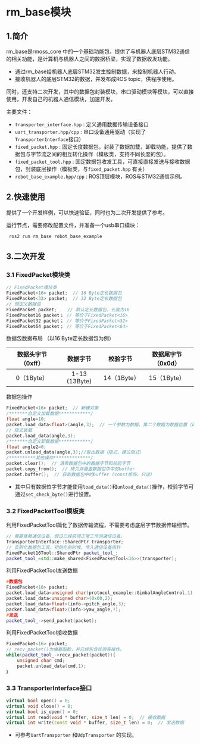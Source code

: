 # rm_base模块

## 1.简介

rm_base是rmoss_core 中的一个基础功能包，提供了与机器人底层STM32通信的相关功能，是计算机与机器人之间的数据桥梁，实现了数据收发功能。

* 通过rm_base给机器人底层STM32发生控制数据，来控制机器人行动。
* 接收机器人的底层STM32的数据，并发布成ROS topic，供程序使用。

同时，还支持二次开发，其中的数据包封装模块，串口驱动模块等模块，可以直接使用，开发自己的机器人通信模块，加速开发。

主要文件：

* `transporter_interface.hpp` : 定义通用数据传输设备接口
* `uart_transporter.hpp/cpp` : 串口设备通用驱动（实现了`TransporterInterface`接口）
* `fixed_packet.hpp` : 固定长度数据包，封装了数据加载，卸载功能，提供了数据包与字节流之间的相互转化操作（模板类，支持不同长度的包）。
* `fixed_packet_tool.hpp` : 固定数据包收发工具，可直接直接发送与接收数据包，封装底层操作（模板类，与`fixed_packet.hpp` 有关）
* `robot_base_example.hpp/cpp` : ROS顶层模块，ROS与STM32通信示例。

## 2.快速使用

提供了一个开发样例，可以快速验证，同时也为二次开发提供了参考。

运行节点，需要修改配置文件，并准备一个usb串口模块：

```bash 
 ros2 run rm_base robot_base_example
```

## 3.二次开发

### 3.1 FixedPacket模块类

```c++
// FixedPacket模块类
FixedPacket<16> packet;  // 16 Byte定长数据包
FixedPacket<32> packet;  // 32 Byte定长数据包
// 预定义数据包
FixedPacket packet;    // 默认定长数据包，长度为16
FixedPacket16 packet； // 等价于FixedPacket<16>
FixedPacket32 packet； // 等价于FixedPacket<32>
FixedPacket64 packet； // 等价于FixedPacket<64>
```

数据包数据布局 （以16 Byte定长数据包为例）

| 数据头字节（0xff） |   数据字节    |  校验字节   | 数据尾字节（0x0d） |
| :----------------: | :-----------: | :---------: | :----------------: |
|     0（1Byte）     | 1-13 (13Byte) | 14（1Byte） |    15（1Byte）     |

数据包操作

```c++
FixedPacket<16> packet;  // 新建对象
/*******自定义加载数据************/
float angle=10;
packet.load_data<float>(angle,3);  // 一个参数为数据，第二个数据为数据位置（建议显式）
// 隐式装载
packet.load_data(angle,3);
/*******自定义卸载数据************/
float angle2=0;
packet.unload_data(angle,3);//取出数据（隐式，建议隐式）
/**********其他操作**************/
packet.clear();  // 清零数据包中的数据字节和校验字节
packet.copy_from();  // 拷贝并覆盖数据包中中的buffer
packet.buffer();  // 获取数据包中的buffer (const修饰，只读)
```

* 其中只有数据位字节才能使用`load_data()`和`unload_data()`操作，校验字节可通过`set_check_byte()`进行设置。

### 3.2 FixedPacketTool模板类

利用FixedPacketTool简化了数据传输流程，不需要考虑底层字节数据传输细节。

```c++
// 需要依赖通信设备，假设已经获得正常工作的通信设备。
TransporterInterface::SharedPtr transporter;
// 实例化数据包工具，初始化的时候，传入通信设备指针
FixedPacket16Tool::SharedPtr packet_tool_;
packet_tool_=std::make_shared<FixedPacketTool<16>>(transporter);
```

利用FixedPacketTool发送数据

```c++
#数据包
FixedPacket<16> packet;
packet.load_data<unsigned char(protocol_example::GimbalAngleControl,1);
packet.load_data<unsigned char>(0x00,2);
packet.load_data<float>(info->pitch_angle,3);
packet.load_data<float>(info->yaw_angle,7);
#发送
packet_tool_->send_packet(packet);
```

利用FixedPacketTool接收数据

```c++
FixedPacket<16> packet;
// recv_packet()为堵塞函数，并已经包含校验等操作。
while(packet_tool_->recv_packet(packet)){
	unsigned char cmd;
	packet.unload_data(cmd,1);
｝
```

### 3.3 TransporterInterface接口

```c++
virtual bool open() = 0;
virtual void close() = 0;
virtual bool is_open() = 0;
virtual int read(void * buffer, size_t len) = 0;  // 接收数据
virtual int write(const void * buffer, size_t len) = 0;  // 发送数据
```

* 可参考`UartTransporter` 和`UdpTransporter` 的实现。
